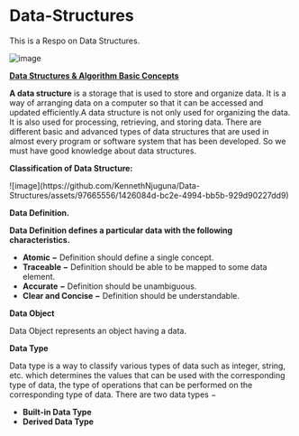 # Data-Structures
This is a Respo on Data Structures.

![image](https://github.com/KennethNjuguna/Data-Structures/assets/97665556/6689b7e4-5598-4479-9cd4-ceb9fe13c345)


<p><b><u>Data Structures & Algorithm Basic Concepts</u></b></p>

<p><b>A data structure</b> is a storage that is used to store and organize data. It is a way of arranging data on a computer so that it can be accessed and updated efficiently.A data structure is not only used for organizing the data. It is also used for processing, retrieving, and storing data. There are different basic and advanced types of data structures that are used in almost every program or software system that has been developed. So we must have good knowledge about data structures. </p>

<p><b>Classification of Data Structure: </b></p>
![image](https://github.com/KennethNjuguna/Data-Structures/assets/97665556/1426084d-bc2e-4994-bb5b-929d90227dd9)

<p><b>Data Definition.</b></p>
<p><b>Data Definition defines a particular data with the following characteristics.</b></p>
<p><ul><li><b>Atomic −</b> Definition should define a single concept.</li>
       <li><b>Traceable −</b> Definition should be able to be mapped to some data element.</li>
       <li><b>Accurate −</b> Definition should be unambiguous.</li>
       <li><b>Clear and Concise −</b> Definition should be understandable.</li></ul></p>
<p><b>Data Object</b></p>
<p>Data Object represents an object having a data.</p>

<p><b>Data Type</b></p>
<p>Data type is a way to classify various types of data such as integer, string, etc. which determines the values that can be used with the corresponding type of data, the type of operations that can be performed on the corresponding type of data. There are two data types −</p>
<p><ul><li><b>Built-in Data Type</b></li>
       <li><b>Derived Data Type</b></li>
</ul></p>
